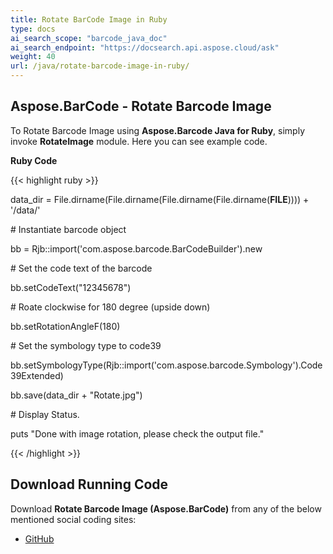 ```yaml
---
title: Rotate BarCode Image in Ruby
type: docs
ai_search_scope: "barcode_java_doc"
ai_search_endpoint: "https://docsearch.api.aspose.cloud/ask"
weight: 40
url: /java/rotate-barcode-image-in-ruby/
---
```


## **Aspose.BarCode - Rotate Barcode Image**
To Rotate Barcode Image using **Aspose.Barcode Java for Ruby**, simply invoke **RotateImage** module. Here you can see example code.

**Ruby Code**

{{< highlight ruby >}}

 data_dir = File.dirname(File.dirname(File.dirname(File.dirname(__FILE__)))) + '/data/'



\# Instantiate barcode object

bb = Rjb::import('com.aspose.barcode.BarCodeBuilder').new

\# Set the code text of the barcode

bb.setCodeText("12345678")

\# Roate clockwise for 180 degree (upside down)

bb.setRotationAngleF(180)

\# Set the symbology type to code39

bb.setSymbologyType(Rjb::import('com.aspose.barcode.Symbology').Code39Extended)

bb.save(data_dir + "Rotate.jpg")

\# Display Status.

puts "Done with image rotation, please check the output file."

{{< /highlight >}}
## **Download Running Code**
Download **Rotate Barcode Image (Aspose.BarCode)** from any of the below mentioned social coding sites:

- [GitHub](https://github.com/aspose-barcode/Aspose.BarCode-for-Java/blob/master/Plugins/Aspose_Barcode_Java_for_Ruby/lib/asposebarcodejava/BarcodeImage/rotateimage.rb)
